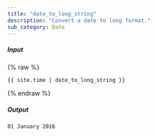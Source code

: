 ```yaml
---
title: "date_to_long_string"
description: "Convert a date to long format."
sub_category: Date
---
```

##### Input

{% raw %}
~~~liquid
{{ site.time | date_to_long_string }}
~~~
{% endraw %}

##### Output

~~~html
01 January 2016
~~~
